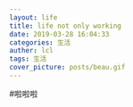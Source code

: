 ```yaml
---
layout: life
title: life not only working
date: 2019-03-28 16:04:33
categories: 生活
auther: lcl
tags: 生活
cover_picture: posts/beau.gif
---
```

#啦啦啦
